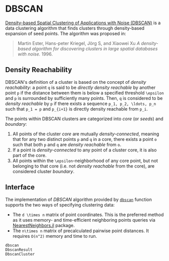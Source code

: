 # DBSCAN

[Density-based Spatial Clustering of Applications with Noise
(DBSCAN)](http://en.wikipedia.org/wiki/DBSCAN) is a data clustering
algorithm that finds clusters through density-based expansion of seed
points. The algorithm was proposed in:

> Martin Ester, Hans-peter Kriegel, Jörg S, and Xiaowei Xu *A
> density-based algorithm for discovering clusters in large spatial
> databases with noise.* 1996.

## Density Reachability

DBSCAN's definition of a cluster is based on the concept of *density
reachability*: a point ``q`` is said to be *directly density reachable*
by another point ``p`` if the distance between them is below a specified
threshold ``\epsilon`` and ``p`` is surrounded by sufficiently many
points. Then, ``q`` is considered to be *density reachable* by ``p`` if
there exists a sequence ``p_1, p_2, \ldots, p_n`` such that ``p_1 = p``
and ``p_{i+1}`` is directly density reachable from ``p_i``.

The points within DBSCAN clusters are categorized into *core* (or *seeds*)
and *boundary*:
 1. All points of the cluster *core* are mutually *density-connected*,
    meaning that for any two distinct points ``p`` and ``q`` in a
    core, there exists a point ``o`` such that both ``p`` and ``q``
    are *density reachable* from ``o``.
 2. If a point is *density-connected* to any point of a cluster core, it is
    also part of the core.
 3. All points within the ``\epsilon``-neighborhood of any core point, but
    not belonging to that core (i.e. not *density reachable* from the core),
    are considered cluster *boundary*.

## Interface

The implementation of *DBSCAN* algorithm provided by [`dbscan`](@ref) function
supports the two ways of specifying clustering data:
 - The ``d \times n`` matrix of point coordinates. This is the preferred method
   as it uses memory- and time-efficient neighboring points queries via
   [NearestNeighbors.jl](https://github.com/KristofferC/NearestNeighbors.jl) package.
 - The ``n\times n`` matrix of precalculated pairwise point distances.
   It requires ``O(n^2)`` memory and time to run.

```@docs
dbscan
DbscanResult
DbscanCluster
```
